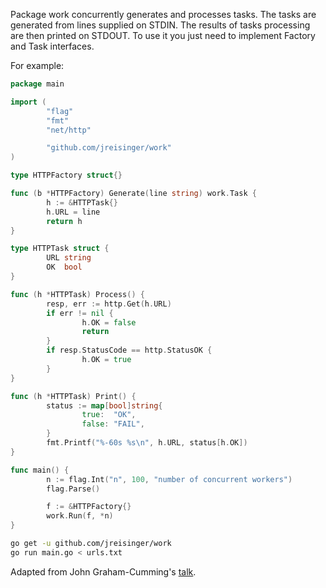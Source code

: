 Package work concurrently generates and processes tasks. The tasks are
generated from lines supplied on STDIN. The results of tasks processing are
then printed on STDOUT. To use it you just need to implement Factory and Task
interfaces.

For example:

```go
package main

import (
        "flag"
        "fmt"
        "net/http"

        "github.com/jreisinger/work"
)

type HTTPFactory struct{}

func (b *HTTPFactory) Generate(line string) work.Task {
        h := &HTTPTask{}
        h.URL = line
        return h
}

type HTTPTask struct {
        URL string
        OK  bool
}

func (h *HTTPTask) Process() {
        resp, err := http.Get(h.URL)
        if err != nil {
                h.OK = false
                return
        }
        if resp.StatusCode == http.StatusOK {
                h.OK = true
        }
}

func (h *HTTPTask) Print() {
        status := map[bool]string{
                true:  "OK",
                false: "FAIL",
        }
        fmt.Printf("%-60s %s\n", h.URL, status[h.OK])
}

func main() {
        n := flag.Int("n", 100, "number of concurrent workers")
        flag.Parse()

        f := &HTTPFactory{}
        work.Run(f, *n)
}
```

```bash
go get -u github.com/jreisinger/work
go run main.go < urls.txt
```

Adapted from John Graham-Cumming's [talk](https://github.com/cloudflare/jgc-talks/tree/master/dotGo/2014).